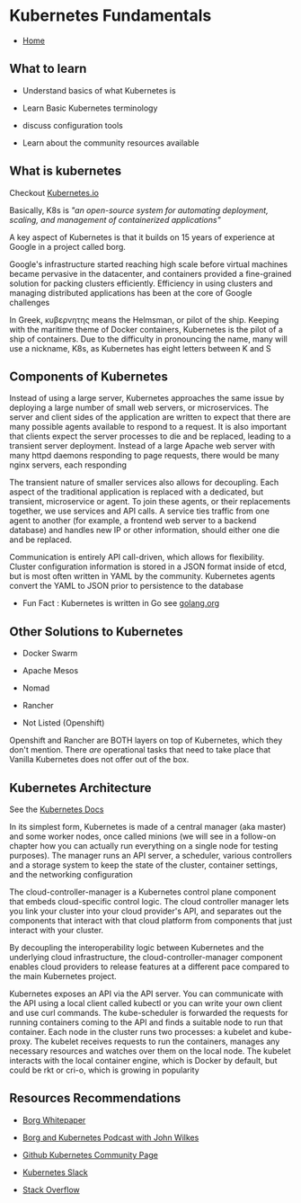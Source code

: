 # Kubernetes Fundamentals

* [Home](/README.md)

## What to learn

* Understand basics of what Kubernetes is

* Learn Basic Kubernetes terminology 

* discuss configuration tools

* Learn about the community resources available 

## What is kubernetes

Checkout [Kubernetes.io](https://kubernetes.io/)

Basically, K8s is *"an open-source system for automating deployment, scaling, and management of containerized applications"*


A key aspect of Kubernetes is that it builds on 15 years of experience at Google in a project called borg. 

Google's infrastructure started reaching high scale before virtual machines became pervasive in the datacenter, and containers provided a fine-grained solution for packing clusters efficiently. Efficiency in using clusters and managing distributed applications has been at the core of Google challenges

In Greek, κυβερνητης means the Helmsman, or pilot of the ship. Keeping with the maritime theme of Docker containers, Kubernetes is the pilot of a ship of containers. Due to the difficulty in pronouncing the name, many will use a nickname, K8s, as Kubernetes has eight letters between K and S


## Components of Kubernetes 

Instead of using a large server, Kubernetes approaches the same issue by deploying a large number of small web servers, or microservices. The server and client sides of the application are written to expect that there are many possible agents available to respond to a request. It is also important that clients expect the server processes to die and be replaced, leading to a transient server deployment. Instead of a large Apache web server with many httpd daemons responding to page requests, there would be many nginx servers, each responding

The transient nature of smaller services also allows for decoupling. Each aspect of the traditional application is replaced with a dedicated, but transient, microservice or agent. To join these agents, or their replacements together, we use services and API calls. A service ties traffic from one agent to another (for example, a frontend web server to a backend database) and handles new IP or other information, should either one die and be replaced. 

Communication is entirely API call-driven, which allows for flexibility. Cluster configuration information is stored in a JSON format inside of etcd, but is most often written in YAML by the community. Kubernetes agents convert the YAML to JSON prior to persistence to the database

* Fun Fact : Kubernetes is written in Go see [golang.org](https://golang.org/)


## Other Solutions to Kubernetes

* Docker Swarm

* Apache Mesos

* Nomad

* Rancher

* Not Listed (Openshift)

Openshift and Rancher are BOTH layers on top of Kubernetes, which they don't mention.  There *are* operational tasks that need to take place that Vanilla Kubernetes does not offer out of the box.

## Kubernetes Architecture

See the [Kubernetes Docs](https://kubernetes.io/docs/concepts/architecture/cloud-controller/)

In its simplest form, Kubernetes is made of a central manager (aka master) and some worker nodes, once called minions (we will see in a follow-on chapter how you can actually run everything on a single node for testing purposes). The manager runs an API server, a scheduler, various controllers and a storage system to keep the state of the cluster, container settings, and the networking configuration

The cloud-controller-manager is a Kubernetes control plane component that embeds cloud-specific control logic. The cloud controller manager lets you link your cluster into your cloud provider's API, and separates out the components that interact with that cloud platform from components that just interact with your cluster.

By decoupling the interoperability logic between Kubernetes and the underlying cloud infrastructure, the cloud-controller-manager component enables cloud providers to release features at a different pace compared to the main Kubernetes project.

Kubernetes exposes an API via the API server. You can communicate with the API using a local client called kubectl or you can write your own client and use curl commands. The kube-scheduler is forwarded the requests for running containers coming to the API and finds a suitable node to run that container. Each node in the cluster runs two processes: a kubelet and kube-proxy. The kubelet receives requests to run the containers, manages any necessary resources and watches over them on the local node. The kubelet interacts with the local container engine, which is Docker by default, but could be rkt or cri-o, which is growing in popularity

## Resources Recommendations

* [Borg Whitepaper](https://research.google/pubs/pub43438/)

* [Borg and Kubernetes Podcast with John Wilkes](https://www.gcppodcast.com/post/episode-46-borg-and-k8s-with-john-wilkes/)

* [Github Kubernetes Community Page](https://github.com/kubernetes/community)

* [Kubernetes Slack](http://slack.kubernetes.io/)

* [Stack Overflow](https://stackoverflow.com/search?q=kubernetes)